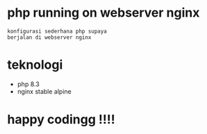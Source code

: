 # php running on webserver nginx
```
konfigurasi sederhana php supaya 
berjalan di webserver nginx
```
# teknologi
- php 8.3
- nginx stable alpine

# happy codingg !!!!